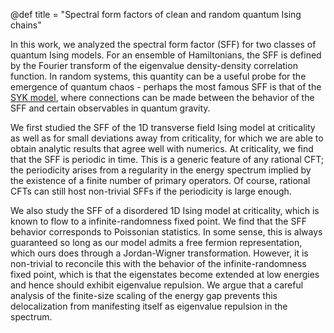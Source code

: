 @def title = "Spectral form factors of clean and random quantum Ising chains"

In this work, we analyzed the spectral form factor (SFF) for two classes of quantum Ising models. For an ensemble of Hamiltonians, the SFF is defined by the Fourier transform of the eigenvalue density-density correlation function. In random systems, this quantity can be a useful probe for the emergence of quantum chaos - perhaps the most famous SFF is that of the [SYK model](https://arxiv.org/abs/1611.04650), where connections can be made between the behavior of the SFF and certain observables in quantum gravity.

We first studied the SFF of the 1D transverse field Ising model at criticality as well as for small deviations away from criticality, for which we are able to obtain analytic results that agree well with numerics. At criticality, we find that the SFF is periodic in time. This is a generic feature of any rational CFT; the periodicity arises from a regularity in the energy spectrum implied by the existence of a finite number of primary operators. Of course, rational CFTs can still host non-trivial SFFs if the periodicity is large enough.

We also study the SFF of a disordered 1D Ising model at criticality, which is known to flow to a infinite-randomness fixed point. We find that the SFF behavior corresponds to Poissonian statistics. In some sense, this is always guaranteed so long as our model admits a free fermion representation, which ours does through a Jordan-Wigner transformation. However, it is non-trivial to reconcile this with the behavior of the infinite-randomness fixed point, which is that the eigenstates become extended at low energies and hence should exhibit eigenvalue repulsion. We argue that a careful analysis of the finite-size scaling of the energy gap prevents this delocalization from manifesting itself as eigenvalue repulsion in the spectrum.

